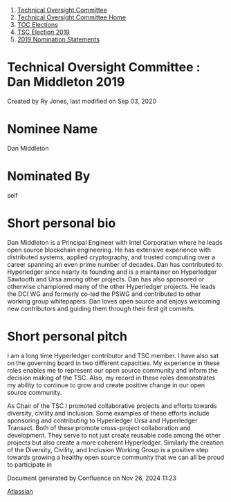 1. [Technical Oversight Committee](index.html)
2. [Technical Oversight Committee Home](Technical-Oversight-Committee-Home_21430274.html)
3. [TOC Elections](TOC-Elections_21448771.html)
4. [TSC Election 2019](TSC-Election-2019_21434240.html)
5. [2019 Nomination Statements](2019-Nomination-Statements_21448772.html)

# Technical Oversight Committee : Dan Middleton 2019

Created by Ry Jones, last modified on Sep 03, 2020

# Nominee Name

Dan Middleton

# Nominated By

self

# Short personal bio

Dan Middleton is a Principal Engineer with Intel Corporation where he leads open source blockchain engineering. He has extensive experience with distributed systems, applied cryptography, and trusted computing over a career spanning an even prime number of decades. Dan has contributed to Hyperledger since nearly its founding and is a maintainer on Hyperledger Sawtooth and Ursa among other projects. Dan has also sponsored or otherwise championed many of the other Hyperledger projects. He leads the DCI WG and formerly co-led the PSWG and contributed to other working group whitepapers. Dan loves open source and enjoys welcoming new contributors and guiding them through their first git commits.

# Short personal pitch

I am a long time Hyperledger contributor and TSC member. I have also sat on the governing board in two different capacities. My experience in these roles enables me to represent our open source community and inform the decision making of the TSC. Also, my record in these roles demonstrates my ability to continue to grow and create positive change in our open source community.

As Chair of the TSC I promoted collaborative projects and efforts towards diversity, civility and inclusion. Some examples of these efforts include sponsoring and contributing to Hyperledger Ursa and Hyperledger Transact. Both of these promote cross-project collaboration and development. They serve to not just create reusable code among the other projects but also create a more coherent Hyperledger. Similarly the creation of the Diversity, Civility, and Inclusion Working Group is a positive step towards growing a healthy open source community that we can all be proud to participate in

Document generated by Confluence on Nov 26, 2024 11:23

[Atlassian](http://www.atlassian.com/)
